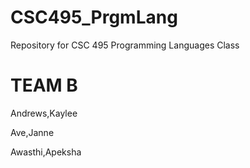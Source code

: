 # CSC495_PrgmLang
Repository for CSC 495 Programming Languages Class

# TEAM B

Andrews,Kaylee

Ave,Janne

Awasthi,Apeksha
